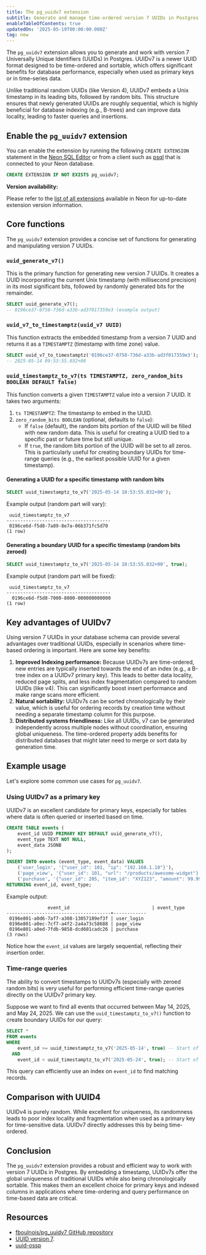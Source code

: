 ```yaml
---
title: The pg_uuidv7 extension
subtitle: Generate and manage time-ordered version 7 UUIDs in Postgres
enableTableOfContents: true
updatedOn: '2025-05-19T00:00:00.000Z'
tag: new
---
```


The `pg_uuidv7` extension allows you to generate and work with version 7 Universally Unique Identifiers (UUIDs) in Postgres. UUIDv7 is a newer UUID format designed to be time-ordered and sortable, which offers significant benefits for database performance, especially when used as primary keys or in time-series data.

Unlike traditional random UUIDs (like Version 4), UUIDv7 embeds a Unix timestamp in its leading bits, followed by random bits. This structure ensures that newly generated UUIDs are roughly sequential, which is highly beneficial for database indexing (e.g., B-trees) and can improve data locality, leading to faster queries and insertions.

<CTA />

## Enable the `pg_uuidv7` extension

You can enable the extension by running the following `CREATE EXTENSION` statement in the [Neon SQL Editor](/docs/get-started-with-neon/query-with-neon-sql-editor) or from a client such as [psql](/docs/connect/query-with-psql-editor) that is connected to your Neon database.

```sql
CREATE EXTENSION IF NOT EXISTS pg_uuidv7;
```

**Version availability:**

Please refer to the [list of all extensions](/docs/extensions/pg-extensions) available in Neon for up-to-date extension version information.

## Core functions

The `pg_uuidv7` extension provides a concise set of functions for generating and manipulating version 7 UUIDs.

### `uuid_generate_v7()`

This is the primary function for generating new version 7 UUIDs. It creates a UUID incorporating the current Unix timestamp (with millisecond precision) in its most significant bits, followed by randomly generated bits for the remainder.

```sql
SELECT uuid_generate_v7();
-- 0196ce37-0758-736d-a33b-ad3f017359e3 (example output)
```

### `uuid_v7_to_timestamptz(uuid_v7 UUID)`

This function extracts the embedded timestamp from a version 7 UUID and returns it as a `TIMESTAMPTZ` (timestamp with time zone) value.

```sql
SELECT uuid_v7_to_timestamptz('0196ce37-0758-736d-a33b-ad3f017359e3');
-- 2025-05-14 09:53:55.032+00
```

### `uuid_timestamptz_to_v7(ts TIMESTAMPTZ, zero_random_bits BOOLEAN DEFAULT false)`

This function converts a given `TIMESTAMPTZ` value into a version 7 UUID. It takes two arguments:

1. `ts TIMESTAMPTZ`: The timestamp to embed in the UUID.
2. `zero_random_bits BOOLEAN` (optional, defaults to `false`):
   - If `false` (default), the random bits portion of the UUID will be filled with new random data. This is useful for creating a UUID tied to a specific past or future time but still unique.
   - If `true`, the random bits portion of the UUID will be set to all zeros. This is particularly useful for creating boundary UUIDs for time-range queries (e.g., the earliest possible UUID for a given timestamp).

#### Generating a UUID for a specific timestamp with random bits

```sql
SELECT uuid_timestamptz_to_v7('2025-05-14 10:53:55.032+00');
```

Example output (random part will vary):

```text
 uuid_timestamptz_to_v7
--------------------------------------
 0196ce6d-f5d8-7a89-8e7a-06b371fc5d70
(1 row)
```

#### Generating a boundary UUID for a specific timestamp (random bits zeroed)

```sql
SELECT uuid_timestamptz_to_v7('2025-05-14 10:53:55.032+00', true);
```

Example output (random part will be fixed):

```text
 uuid_timestamptz_to_v7
--------------------------------------
  0196ce6d-f5d8-7000-8000-000000000000
(1 row)
```

## Key advantages of UUIDv7

Using version 7 UUIDs in your database schema can provide several advantages over traditional UUIDs, especially in scenarios where time-based ordering is important. Here are some key benefits:

1.  **Improved Indexing performance:** Because UUIDv7s are time-ordered, new entries are typically inserted towards the end of an index (e.g., a B-tree index on a UUIDv7 primary key). This leads to better data locality, reduced page splits, and less index fragmentation compared to random UUIDs (like v4). This can significantly boost insert performance and make range scans more efficient.
2.  **Natural sortability:** UUIDv7s can be sorted chronologically by their value, which is useful for ordering records by creation time without needing a separate timestamp column for this purpose.
3.  **Distributed systems friendliness:** Like all UUIDs, v7 can be generated independently across multiple nodes without coordination, ensuring global uniqueness. The time-ordered property adds benefits for distributed databases that might later need to merge or sort data by generation time.

## Example usage

Let's explore some common use cases for `pg_uuidv7`.

### Using UUIDv7 as a primary key

UUIDv7 is an excellent candidate for primary keys, especially for tables where data is often queried or inserted based on time.

```sql
CREATE TABLE events (
    event_id UUID PRIMARY KEY DEFAULT uuid_generate_v7(),
    event_type TEXT NOT NULL,
    event_data JSONB
);

INSERT INTO events (event_type, event_data) VALUES
    ('user_login', '{"user_id": 101, "ip": "192.168.1.10"}'),
    ('page_view', '{"user_id": 101, "url": "/products/awesome-widget"}'),
    ('purchase', '{"user_id": 205, "item_id": "XYZ123", "amount": 99.99}')
RETURNING event_id, event_type;
```

Example output:

```text
               event_id                              | event_type
--------------------------------------+------------
 0196e801-a0d6-7af7-a308-13057189ef3f | user_login
 0196e801-a0ec-7cf7-a4f2-2a4a73c58688 | page_view
 0196e801-a0ed-7fdb-9858-dcd601cadc26 | purchase
(3 rows)
```

Notice how the `event_id` values are largely sequential, reflecting their insertion order.

### Time-range queries

The ability to convert timestamps to UUIDv7s (especially with zeroed random bits) is very useful for performing efficient time-range queries directly on the UUIDv7 primary key.

Suppose we want to find all events that occurred between May 14, 2025, and May 24, 2025. We can use the `uuid_timestamptz_to_v7()` function to create boundary UUIDs for our query:

```sql
SELECT *
FROM events
WHERE
    event_id >= uuid_timestamptz_to_v7('2025-05-14', true) -- Start of May 14th
  AND
    event_id < uuid_timestamptz_to_v7('2025-05-24', true); -- Start of May 24th
```

This query can efficiently use an index on `event_id` to find matching records.

## Comparison with UUID4

UUIDv4 is purely random. While excellent for uniqueness, its randomness leads to poor index locality and fragmentation when used as a primary key for time-sensitive data. UUIDv7 directly addresses this by being time-ordered.

## Conclusion

The `pg_uuidv7` extension provides a robust and efficient way to work with version 7 UUIDs in Postgres. By embedding a timestamp, UUIDv7s offer the global uniqueness of traditional UUIDs while also being chronologically sortable. This makes them an excellent choice for primary keys and indexed columns in applications where time-ordering and query performance on time-based data are critical.

## Resources

- [fboulnois/pg_uuidv7 GitHub repository](https://github.com/fboulnois/pg_uuidv7)
- [UUID version 7](https://datatracker.ietf.org/doc/html/draft-ietf-uuidrev-rfc4122bis#name-uuid-version-7).
- [uuid-ossp](/docs/extensions/uuid-ossp)

<NeedHelp />
